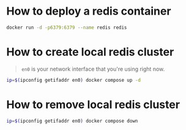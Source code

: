 # How to deploy a redis container
```bash
docker run -d -p6379:6379 --name redis redis
```

# How to create local redis cluster
> `en0` is your network interface that you're using right now.

```bash
ip=$(ipconfig getifaddr en0) docker compose up -d
```

# How to remove local redis cluster
```bash
ip=$(ipconfig getifaddr en0) docker compose down
```